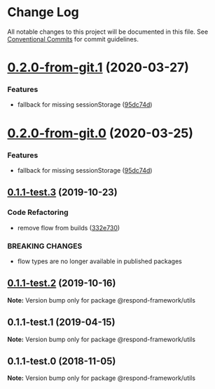 # Change Log

All notable changes to this project will be documented in this file.
See [Conventional Commits](https://conventionalcommits.org) for commit guidelines.

# [0.2.0-from-git.1](https://github.com/respond-framework/rudy/tree/master/packages/utils/compare/@respond-framework/utils@0.1.1-test.3...@respond-framework/utils@0.2.0-from-git.1) (2020-03-27)


### Features

* fallback for missing sessionStorage ([95dc74d](https://github.com/respond-framework/rudy/tree/master/packages/utils/commit/95dc74d))





# [0.2.0-from-git.0](https://github.com/respond-framework/rudy/tree/master/packages/utils/compare/@respond-framework/utils@0.1.1-test.3...@respond-framework/utils@0.2.0-from-git.0) (2020-03-25)


### Features

* fallback for missing sessionStorage ([95dc74d](https://github.com/respond-framework/rudy/tree/master/packages/utils/commit/95dc74d))





## [0.1.1-test.3](https://github.com/respond-framework/rudy/tree/master/packages/utils/compare/@respond-framework/utils@0.1.1-test.2...@respond-framework/utils@0.1.1-test.3) (2019-10-23)


### Code Refactoring

* remove flow from builds ([332e730](https://github.com/respond-framework/rudy/tree/master/packages/utils/commit/332e730))


### BREAKING CHANGES

* flow types are no longer available in published
packages





## [0.1.1-test.2](https://github.com/respond-framework/rudy/tree/master/packages/utils/compare/@respond-framework/utils@0.1.1-test.1...@respond-framework/utils@0.1.1-test.2) (2019-10-16)

**Note:** Version bump only for package @respond-framework/utils





## 0.1.1-test.1 (2019-04-15)

**Note:** Version bump only for package @respond-framework/utils





## 0.1.1-test.0 (2018-11-05)

**Note:** Version bump only for package @respond-framework/utils
